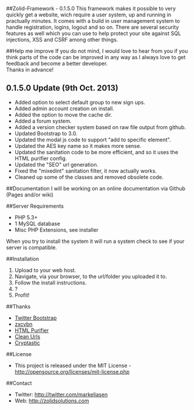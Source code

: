 ##Zolid-Framework - 0.1.5.0
This framework makes it possible to very quickly get a website, wich require a user system, up and running in practually minutes.
It comes with a build in user management system to handle registration, logins, logout and so on. There are several security features as well which you can use to help protect your site against SQL injections, XSS and CSRF among other things.

##Help me improve
If you do not mind, I would love to hear from you if you think parts of the code can be improved in any way as I always love to get feedback and become a better developer.<br>
Thanks in advance!

## 0.1.5.0 Update (9th Oct. 2013)
* Added option to select default group to new sign ups.
* Added admin account creation on install.
* Added the option to move the cache dir.
* Added a forum system.
* Added a version checker system based on raw file output from github.
* Updated Bootstrap to 3.0.
* Updated the modal js code to support "add to specific element".
* Updated the AES key name so it makes more sense.
* Updated the sanitation code to be more efficient, and so it uses the HTML purifier config.
* Updated the "SEO" url generation.
* Fixed the "mixedint" sanitation filter, it now actually works.
* Cleaned up some of the classes and removed obsolete code.

##Documentation
I will be working on an online documentation via Github (Pages and/or wiki)

##Server Requirements
* PHP 5.3+
* 1 MySQL database
* Misc PHP Extensions, see installer

When you try to install the system it will run a system check to see if your server is compatible.

##Installation
1. Upload to your web host.
2. Navigate, via your browser, to the url/folder you uploaded it to.
3. Follow the install instructions.
4. ?
5. Profit!

##Thanks
* [Twitter Bootstrap](https://github.com/twitter/bootstrap)
* [zxcvbn](https://github.com/lowe/zxcvbn)
* [HTML Purifier](https://github.com/ezyang/htmlpurifier)
* [Clean Urls](http://cubiq.org/)
* [Cryptastic](http://www.itnewb.com/tutorial/PHP-Encryption-Decryption-Using-the-MCrypt-Library-libmcrypt)

##License
* This project is released under the MIT License - http://opensource.org/licenses/mit-license.php

##Contact
* Twitter: http://twitter.com/markeliasen
* Web: http://zolidsolutions.com